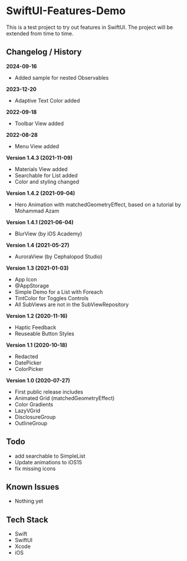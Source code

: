 #  SwiftUI-Features-Demo

This is a test project to try out  features in SwiftUI. The project will be extended from time to time.

## Changelog / History

**2024-09-16**
- Added sample for nested Observables

**2023-12-20**
- Adaptive Text Color added

**2022-09-18**
- Toolbar View added

**2022-08-28**
- Menu View added

**Version 1.4.3 (2021-11-09)**
- Materials View added
- Searchable for List added
- Color and styling changed

**Version 1.4.2 (2021-09-04)**
- Hero Animation with matchedGeometryEffect, based on a tutorial by Mohammad Azam

**Version 1.4.1 (2021-06-04)**
- BlurView (by iOS Academy)

**Version 1.4 (2021-05-27)**
- AuroraView (by Cephalopod Studio)

**Version 1.3 (2021-01-03)**
- App Icon
- @AppStorage
- Simple Demo for a List with Foreach
- TintColor for Toggles Controls
- All SubViews are not in the SubViewRepository

**Version 1.2 (2020-11-16)**
- Haptic Feedback
- Reuseable Button Styles

**Version 1.1 (2020-10-18)**
- Redacted
- DatePicker
- ColorPicker

**Version 1.0 (2020-07-27)**

- First public release includes
- Animated Grid (matchedGeometryEffect)
- Color Gradients
- LazyVGrid
- DisclosureGroup
- OutlineGroup

## Todo
- add searchable to SimpleList
- Update animations to iOS15
- fix missing icons

## Known Issues

- Nothing yet

## Tech Stack

- Swift
- SwiftUI
- Xcode
- iOS
